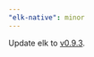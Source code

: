 ```yaml
---
"elk-native": minor
---
```


Update elk to [v0.9.3](https://github.com/elk-zone/elk/releases/tag/v0.9.3).